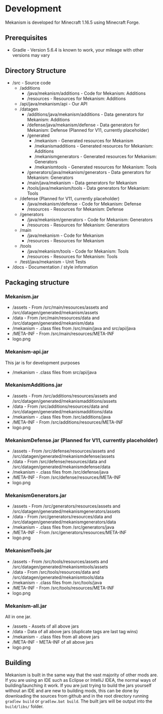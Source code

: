 # Development

Mekanism is developed for Minecraft 1.16.5 using Minecraft Forge.

## Prerequisites

* Gradle - Version 5.6.4 is known to work, your mileage with other versions may vary

## Directory Structure

* /src - Source code
    - /additions
        - /java/mekanism/additions - Code for Mekanism: Additions
        - /resources - Resources for Mekanism: Additions
    - /api/java/mekanism/api - Our API
    - /datagen
        - /additions/java/mekanism/additions - Data generators for Mekanism: Additions
        - /defense/java/mekanism/defense - Data generators for Mekanism: Defense (Planned for V11, currently placeholder)
        - /generated
            - /mekanism - Generated resources for Mekanism
            - /mekanismadditions - Generated resources for Mekanism: Additions
            - /mekanismgenerators - Generated resources for Mekanism: Generators
            - /mekanismtools - Generated resources for Mekanism: Tools
        - /generators/java/mekanism/generators - Data generators for Mekanism: Generators
        - /main/java/mekanism - Data generators for Mekanism
        - /tools/java/mekanism/tools - Data generators for Mekanism: Tools
    - /defense (Planned for V11, currently placeholder)
        - /java/mekanism/defense - Code for Mekanism: Defense
        - /resources - Resources for Mekanism: Defense
    - /generators
        - /java/mekanism/generators - Code for Mekanism: Generators
        - /resources - Resources for Mekanism: Generators
    - /main
        - /java/mekanism - Code for Mekanism
        - /resources - Resources for Mekanism
    - /tools
        - /java/mekanism/tools - Code for Mekanism: Tools
        - /resources - Resources for Mekanism: Tools
    - /test/java/mekanism - Unit Tests
* /docs - Documentation / style information

## Packaging structure

### Mekanism.jar

* /assets - From /src/main/resources/assets and /src/datagen/generated/mekanism/assets
* /data - From /src/main/resources/data and /src/datagen/generated/mekanism/data
* /mekanism - .class files from /src/main/java and src/api/java
* /META-INF - From /src/main/resources/META-INF
* logo.png

### Mekanism-api.jar

This jar is for development purposes

* /mekanism - .class files from src/api/java

### MekanismAdditions.jar

* /assets - From /src/additions/resources/assets and /src/datagen/generated/mekanismadditions/assets
* /data - From /src/additions/resources/data and /src/datagen/generated/mekanismadditions/data
* /mekanism - .class files from /src/additions/java
* /META-INF - From /src/additions/resources/META-INF
* logo.png

### MekanismDefense.jar (Planned for V11, currently placeholder)

* /assets - From /src/defense/resources/assets and /src/datagen/generated/mekanismdefense/assets
* /data - From /src/defense/resources/data and /src/datagen/generated/mekanismdefense/data
* /mekanism - .class files from /src/defense/java
* /META-INF - From /src/defense/resources/META-INF
* logo.png

### MekanismGenerators.jar

* /assets - From /src/generators/resources/assets and /src/datagen/generated/mekanismgenerators/assets
* /data - From /src/generators/resources/data and /src/datagen/generated/mekanismgenerators/data
* /mekanism - .class files from /src/generators/java
* /META-INF - From /src/generators/resources/META-INF
* logo.png

### MekanismTools.jar

* /assets - From /src/tools/resources/assets and /src/datagen/generated/mekanismtools/assets
* /data - From /src/tools/resources/data and /src/datagen/generated/mekanismtools/data
* /mekanism - .class files from /src/tools/java
* /META-INF - From /src/tools/resources/META-INF
* logo.png

### Mekanism-all.jar

All in one jar.

* /assets - Assets of all above jars
* /data - Data of all above jars (duplicate tags are last tag wins)
* /mekanism - .class files from all above jars
* /META-INF - META-INF of all above jars
* logo.png

## Building

Mekanism is built in the same way that the vast majority of other mods are. If you are using an IDE such as Eclipse or IntelliJ IDEA, the normal ways of building/launching it work. If you are just trying to build the jars yourself without an IDE and are new to building mods, this can be done by downloading the sources from github and in the root directory running `gradlew build` or `gradlew.bat build`. The built jars will be output into the `build/libs/` folder.
